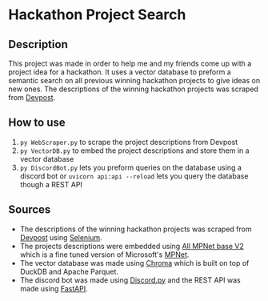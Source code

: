 # Hackathon Project Search

## Description

This project was made in order to help me and my friends come up with a project idea for a hackathon. It uses a vector database to preform a semantic search on all previous winning hackathon projects to give ideas on new ones. The descriptions of the winning hackathon projects was scraped from [Devpost](https://devpost.com/).

## How to use

1. `py WebScraper.py` to scrape the project descriptions from Devpost
2. `py VectorDB.py` to embed the project descriptions and store them in a vector database
3. `py DiscordBot.py` lets you preform queries on the database using a discord bot or `uvicorn api:api --reload` lets you query the database though a REST API

## Sources

- The descriptions of the winning hackathon projects was scraped from [Devpost](https://devpost.com/) using [Selenium](https://www.selenium.dev/).
- The projects descriptions were embedded using [All MPNet base V2](https://huggingface.co/sentence-transformers/all-mpnet-base-v2) which is a fine tuned version of Microsoft's [MPNet](https://huggingface.co/microsoft/mpnet-base).
- The vector database was made using [Chroma](https://www.trychroma.com/) which is built on top of DuckDB and Apache Parquet.
- The discord bot was made using [Discord.py](https://discordpy.readthedocs.io/en/stable/) and the REST API was made using [FastAPI](https://fastapi.tiangolo.com/).
